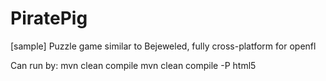 PiratePig
=========

[sample] Puzzle game similar to Bejeweled, fully cross-platform for openfl

Can run by:
mvn clean compile
mvn clean compile -P html5